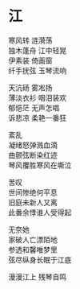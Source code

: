 # 江

寒风转 涟漪荡  
独木蓬舟 江中轻晃  
伊素装 倚画窗  
纤手抚弦 玉琴流响

天沆砀 雾凇扬  
薄淡衣衫 咽泪装欢  
郁悒茫 无声怎唱  
诉悲凉 柔艳一番狂

紊乱  
凝绪怒弹溅血滴  
曲颤弦断染红迹  
琴风覆胜寒风在嘶泣

苦叹  
世间惨绝何平息  
旧庭未新人又离  
此番余悸谁人受得起

无奈她  
家破人亡漂陌地  
参透和馨唯梦里  
弦尽纵身长眠于江底

漫漫江上 残琴自鸣

 
 <comment-comment/> 
 